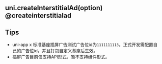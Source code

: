 ## uni.createInterstitialAd(option) @createinterstitialad

<!-- UTSAPIJSON.createInterstitialAd.description -->

<!-- UTSAPIJSON.createInterstitialAd.compatibility -->

<!-- UTSAPIJSON.createInterstitialAd.param -->

<!-- UTSAPIJSON.createInterstitialAd.returnValue -->

## Tips

+ uni-app x 标准基座插屏广告测试广告位id为`1111111113`。正式开发需配置自己的广告位id，并且打包自定义基座后生效。
+ 插屏广告目前仅支持API形式，暂不支持组件形式。

<!-- UTSAPIJSON.createInterstitialAd.example -->

<!-- UTSAPIJSON.createInterstitialAd.tutorial -->

<!-- UTSAPIJSON.general_type.name -->

<!-- UTSAPIJSON.general_type.param -->
